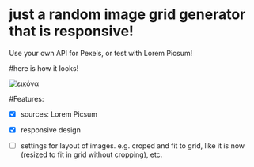 # just a random image grid generator that is responsive! 

Use your own API for Pexels, or test with Lorem Picsum!

#here is how it looks!

![εικόνα](https://user-images.githubusercontent.com/109196423/233059373-e33736ac-c710-4217-977d-38716046e8a9.png)

#Features:

- [x] sources: Lorem Picsum

- [x] responsive design

- [ ] settings for layout of images. e.g. croped and fit to grid, like it is now (resized to fit in grid without cropping), etc.
